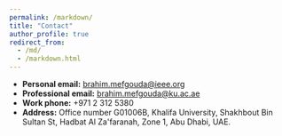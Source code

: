 ```yaml
---
permalink: /markdown/
title: "Contact"
author_profile: true
redirect_from: 
  - /md/
  - /markdown.html
---
```



* <b>Personal email:</b> brahim.mefgouda@ieee.org 
* <b>Professional email:</b> brahim.mefgouda@ku.ac.ae 
* <b>Work phone:</b> +971 2 312 5380
* <b>Address:</b> Office number G01006B, Khalifa University, Shakhbout Bin Sultan St, Hadbat Al Za'faranah, Zone 1, Abu Dhabi, UAE. 